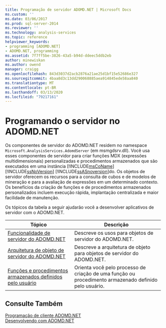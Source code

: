 ```yaml
---
title: Programação de servidor ADOMD.NET | Microsoft Docs
ms.custom: ''
ms.date: 03/06/2017
ms.prod: sql-server-2014
ms.reviewer: ''
ms.technology: analysis-services
ms.topic: reference
helpviewer_keywords:
- programming [ADOMD.NET]
- ADOMD.NET, programming
ms.assetid: 7f7ff5be-3826-43a5-b94d-ddeec5ddb2eb
author: minewiskan
ms.author: owend
manager: craigg
ms.openlocfilehash: 843d3037d2acb2876a21ae25d1bf15e52686e327
ms.sourcegitcommit: 4baa8d3c13dd290068885aea914845ede58aa840
ms.translationtype: MT
ms.contentlocale: pt-BR
ms.lasthandoff: 03/13/2020
ms.locfileid: "79217161"
---
```

# <a name="adomdnet-server-programming"></a>Programando o servidor no ADOMD.NET
  Os componentes de servidor do ADOMD.NET residem no namespace `Microsoft.AnalysisServices.AdomdServer` (em msmgdsrv.dll). Você usa esses componentes de servidor para criar funções MDX (expressões multidimensionais) personalizadas e procedimentos armazenados que são executados em uma instância [!INCLUDE[msCoName](../../includes/msconame-md.md)] [!INCLUDE[ssNoVersion](../../includes/ssnoversion-md.md)] [!INCLUDE[ssASnoversion](../../includes/ssasnoversion-md.md)]do. Os objetos de servidor oferecem os recursos para a consulta de cubos e de modelos de mineração e para a avaliação de expressões em um determinado contexto. Os benefícios da criação de funções e de procedimentos armazenados personalizados incluem execução rápida, implantação centralizada e maior facilidade de manutenção.  
  
 Os tópicos da tabela a seguir ajudarão você a desenvolver aplicativos de servidor com o ADOMD.NET.  
  
|Tópico|Descrição|  
|-----------|-----------------|  
|[Funcionalidade de servidor do ADOMD.NET](https://docs.microsoft.com/bi-reference/adomd/multidimensional-models-adomd-net-server/adomd-net-server-functionality)|Descreve os usos para objetos de servidor do ADOMD.NET.|  
|[Arquitetura de objeto de servidor do ADOMD.NET](https://docs.microsoft.com/bi-reference/adomd/multidimensional-models-adomd-net-server/adomd-net-server-object-architecture)|Descreve a arquitetura de objeto para objetos de servidor do ADOMD.NET.|  
|[Funções e procedimentos armazenados definidos pelo usuário](https://docs.microsoft.com/analysis-services/adomd/multidimensional-models-adomd-net-server/user-defined-functions-and-stored-procedures)|Orienta você pelo processo de criação de uma função ou procedimento armazenado definido pelo usuário.|  
  
## <a name="see-also"></a>Consulte Também  
 [Programação de cliente ADOMD.NET](https://docs.microsoft.com/analysis-services/adomd/multidimensional-models-adomd-net-client/adomd-net-client-programming)   
 [Desenvolvendo com ADOMD.NET](https://docs.microsoft.com/bi-reference/adomd/developing-with-adomd-net)  
  
  
